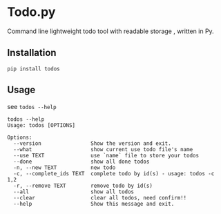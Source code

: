 # Todo.py
Command line lightweight todo tool with readable storage , written in Py.

## Installation
`pip install todos`

## Usage
see `todos --help`

    todos --help
    Usage: todos [OPTIONS]

    Options:
      --version                Show the version and exit.
      --what                   show current use todo file's name
      --use TEXT               use `name` file to store your todos
      --done                   show all done todos
      -n, --new TEXT           new todo
      -c, --complete_ids TEXT  complete todo by id(s) - usage: todos -c 1,2
      -r, --remove TEXT        remove todo by id(s)
      --all                    show all todos
      --clear                  clear all todos, need confirm!!
      --help                   Show this message and exit.
